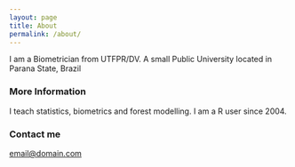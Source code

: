 ```yaml
---
layout: page
title: About
permalink: /about/
---
```


I am a Biometrician from UTFPR/DV. A small Public University located in Parana State, Brazil

### More Information

I teach statistics, biometrics and forest modelling. I am a R user since 2004. 

### Contact me

[email@domain.com](mailto:edgarvismara@utfpr.edu.br)
